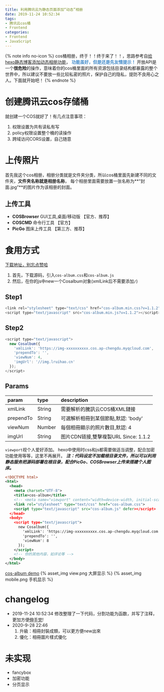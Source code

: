 ```yaml
---
title: 利用腾讯云为静态页面添加“动态”相册
date: 2019-11-24 10:52:34
tags:
- 腾讯云cos桶
- Frontend
categories:
- Frontend
- JavaScript
---
```


{% note info no-icon %}
cos桶相册，终于！！终于来了！！，思路参考自[给hexo静态博客添加动态相册功能](https://me.idealli.com/post/73ad4183.html)，
**<span style="color: #428bca;">功能虽好，但是还是先友情提示！</span>**
开放API是一个**很危险**的操作，意味着你的cos桶里面的所有资源包括目录结构都暴露的整个世界中，所以建议不要放一些比较私密的照片，保护自己的隐私，提防不良用心之人。下面就开始吧！
{% endnote %}

<!--more-->

# 创建腾讯云cos存储桶
就创建一个COS就好了！有几点注意事项：
1. 权限设置为共有读私有写
2. policy权限设置整个桶的读操作
3. 跨域访问CORS设置，自己随意

# 上传照片
首先我这个cos相册，相册分类就是文件夹分类，所以cos桶里面先新建不同的文件夹，**文件夹名称就是相册名称**，
每个相册里面需要放置一张名称为**“封面.jpg”**的图片作为该相册的封面。
## 上传工具
- **COSBrowser** GUI工具,桌面/移动版 【官方、推荐】
- **COSCMD** 命令行工具 【官方】
- **PicGo** 图床上传工具 【第三方、推荐】

# 食用方式
<a href="https://github.com/Lruihao/cos-album" target="_blank" class="LinkCard">下载地址，别忘点赞哈</a>
1. 首先，下载源码，引入`cos-album.css`和`cos-album.js`
2. 然后，在你的js中new一个Cosalbum对象(xmlLink后不需要添加`/`)

## Step1
```js config
<link rel="stylesheet" type="text/css" href="cos-album.min.css?v=1.1.2">
<script type="text/javascript" src="cos-album.min.js?v=1.1.2"></script>
```

## Step2
```js
<script type="text/javascript">
  new Cosalbum({
    'xmlLink': 'https://img-xxxxxxxxxx.cos.ap-chengdu.myqcloud.com',
    'prependTo': '',
    'viewNum': 4,
    'imgUrl': '//img.lruihao.cn'
  });
</script>
```

## Params
| param     | type   | description                        |
| :-------- | :----- | :--------------------------------- |
| xmlLink   | String | 需要解析的騰訊云COS桶XML鏈接         |
| prependTo | String | 可選解析相冊到某個節點,默認: 'body'   |
| viewNum   | Number | 每個相冊顯示的照片數目,默認: 4        |
| imgUrl    | String | 图片CDN链接,雙擊複製URL Since: 1.1.2 |

`viewport`视个人爱好添加。
hexo中使用时css和js都需要做适当调整，配合加密功能使用等等，这里不再展开。
***注：代码设定不加载根目录文件，所以可以利用静态服务把源码部署在根目录，配合PicGo、COSBrowser上传来搭建个人图床。***
```xml demo
<!DOCTYPE html>
<html>
  <head>
    <meta charset="UTF-8">
    <title>cos-album</title>
    <!-- <meta name="viewport" content="width=device-width, initial-scale=1.0"> -->
    <link rel="stylesheet" type="text/css" href="cos-album.css">
    <script type="text/javascript" src="cos-album.js" defer></script>
  </head>
  <body>
    <script type="text/javascript">
      new Cosalbum({
        'xmlLink': 'https://img-xxxxxxxxxx.cos.ap-chengdu.myqcloud.com',
        'prependTo': '',
        'viewNum': 8
      });
    </script>
    <!-- 你的其他内容，如评论等 -->
  </body>
</html>
```
<a href="https://img.lruihao.cn" target="_blank" class="LinkCard">cos-album demo</a>
{% asset_img view.png 大屏显示 %}
{% asset_img mobile.png 手机显示 %}

# changelog

- 2019-11-24 10:52:34
修改整理了一下代码，分割功能为函数，并写了注释，更加方便[伸手党](https://github.com/Lruihao/cos-album)!
- 2020-9-28 22:46
  1. 升級：相冊封裝成類，可以更方便new出來
  2. 優化：相冊圖片樣式優化

# 未实现
- fancybox
- 加密功能
- 分页显示